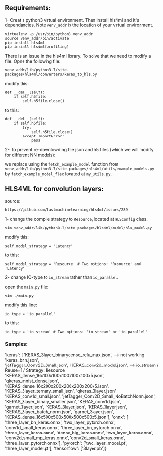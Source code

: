 
## Requirements:

1- Creat a python3 virtual environment. Then install hls4ml and it's dependancies. Note `venv_addr` is the location of your virtual environment.

	virtualenv -p /usr/bin/python3 venv_addr
	source venv_addr/bin/activate
	pip install hls4ml
	pip install hls4ml[profiling]

There is an issue in the hls4ml library. To solve that we need to modify a file. Opne the following file:

	venv_addr/lib/python3.7/site-packages/hls4ml/converters/keras_to_hls.py

modify this:

	def __del__(self):
        if self.h5file:
            self.h5file.close()

to this:

	def __del__(self):
        if self.h5file:
            try:
                self.h5file.close()
            except ImportError:
                pass


2- To prevent re-downlowding the json and h5 files (which we will modify for different NN models): 

we replace using the `fetch_example_model` function from `venv_addr/lib/python3.7/site-packages/hls4ml/utils/example_models.py` by `fetch_example_model_flex` located at `my_utils.py`. 


## HLS4ML for convolution layers: 

source: 
    
    https://github.com/fastmachinelearning/hls4ml/issues/289

1- change the compile strategy to `Resource`, located at `HLSConfig` class.
	
	vim venv_addr/lib/python3.7/site-packages/hls4ml/model/hls_model.py

modify this:

	self.model_strategy = 'Latency' 

to this:

	self.model_strategy = 'Resource' # Two options: 'Resource' and 'Latency' 


2- change IO-type to `io_stream` rather than `io_parallel`.

open the `main.py` file:

	vim ./main.py

modify this line:

	io_type = 'io_parallel'

to this:

	io_type = 'io_stream' # Two options: 'io_stream' or 'io_parallel'



### Samples:

'keras': [   'KERAS_3layer_binarydense_relu_max.json',      --> not working
                 'keras_bnn.json',                          
                 'jetTagger_Conv2D_Small.json',
                 'KERAS_conv2d_model.json',                 --> io_stream / Reuse=1 / Strategy: Resource
                 'KERAS_dense_16x100x100x100x100x100x5.json',
                 'qkeras_mnist_dense.json',
                 'KERAS_dense_16x200x200x200x200x200x5.json',
                 'KERAS_3layer_ternary_small.json',
                 'qkeras_3layer.json',
                 'KERAS_conv1d_small.json',
                 'jetTagger_Conv2D_Small_NoBatchNorm.json',
                 'KERAS_3layer_binary_smaller.json',
                 'KERAS_conv1d.json',
                 'garnet_1layer.json',
                 'KERAS_3layer.json',
                 'KERAS_1layer.json',
                 'KERAS_3layer_batch_norm.json',
                 'garnet_3layer.json',
                 'KERAS_dense_16x500x500x500x500x500x5.json'],
    'onnx': [   'three_layer_bn_keras.onnx',
                'two_layer_pytorch.onnx',
                'conv1d_small_keras.onnx',
                'three_layer_bn_pytorch.onnx',
                'three_layer_keras.onnx',
                'dense_big_keras.onnx',
                'two_layer_keras.onnx',
                'conv2d_small_mp_keras.onnx',
                'conv2d_small_keras.onnx',
                'three_layer_pytorch.onnx'],
    'pytorch': ['two_layer_model.pt', 'three_layer_model.pt'],
    'tensorflow': ['3layer.pb']}


